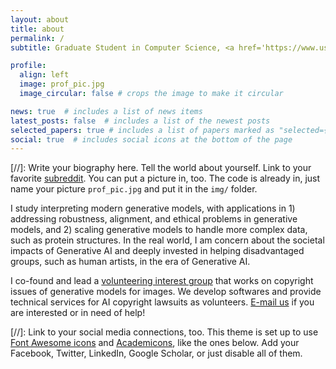 ```yaml
---
layout: about
title: about
permalink: /
subtitle: Graduate Student in Computer Science, <a href='https://www.usc.edu/'>University of Southern California</a>. 

profile:
  align: left
  image: prof_pic.jpg
  image_circular: false # crops the image to make it circular

news: true  # includes a list of news items
latest_posts: false  # includes a list of the newest posts
selected_papers: true # includes a list of papers marked as "selected={true}"
social: true  # includes social icons at the bottom of the page
---
```


[//]: Write your biography here. Tell the world about yourself. Link to your favorite [subreddit](http://reddit.com). You can put a picture in, too. The code is already in, just name your picture `prof_pic.jpg` and put it in the `img/` folder.

I study interpreting modern generative models, with applications in 1) addressing robustness, alignment, and ethical problems in generative models, and 2) scaling generative models to handle more complex data, such as protein structures. In the real world, I am concern about the societal impacts of Generative AI and deeply invested in helping disadvantaged groups, such as human artists, in the era of Generative AI.

I co-found and lead a [volunteering interest group](https://psyker-team.github.io/index_en.html) that works on copyright issues of generative models for images. We develop softwares and provide technical services for AI copyright lawsuits as volunteers. [E-mail us](mailto:mist202304@gmail.com) if you are interested or in need of help!

<a href="https://scholar.google.com/citations?user=4S0PYJYAAAAJ&hl=en" target="_blank">
  <i class="ai ai-google-scholar-square ai-3"></i>
</a>

<a href="files/CV_ChumengLiang.pdf" target="_blank">
  <i class="ai ai-cv-square"></i>
</a>


[//]: Link to your social media connections, too. This theme is set up to use [Font Awesome icons](http://fortawesome.github.io/Font-Awesome/) and [Academicons](https://jpswalsh.github.io/academicons/), like the ones below. Add your Facebook, Twitter, LinkedIn, Google Scholar, or just disable all of them.

